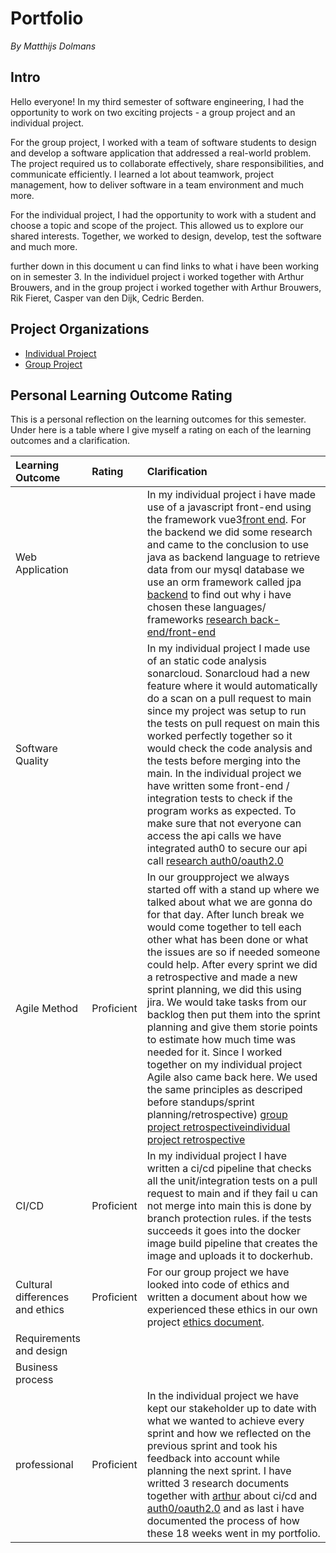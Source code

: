 # Portfolio
*By Matthijs Dolmans*

## Intro
Hello everyone! In my third semester of software engineering, I had the opportunity to work on two exciting projects - a group project and an individual project.

For the group project, I worked with a team of software students to design and develop a software application that addressed a real-world problem. The project required us to collaborate effectively, share responsibilities, and communicate efficiently. I learned a lot about teamwork, project management, how to deliver software in a team environment and much more.

For the individual project, I had the opportunity to work with a student and choose a topic and scope of the project. This allowed us to explore our shared interests. Together, we worked to design, develop, test the software and much more.

further down in this document u can find links to what i have been working on in semester 3. In the individuel project i worked together with Arthur Brouwers, and in the group project i worked together with Arthur Brouwers, Rik Fieret, Casper van den Dijk, Cedric Berden.

## Project Organizations
- [Individual Project]([https://github.com/IPS3-DB04-Teun-Mos-Lukas-Jansen](https://github.com/ArthurBrouwersSemester3))
- [Group Project](https://github.com/Modus-1)


## Personal Learning Outcome Rating
This is a personal  reflection on the learning outcomes for this semester.
Under here is a table where I give myself a rating on each of the learning outcomes and a clarification.

|Learning Outcome|Rating|Clarification|
|:---------------|:-----|:--------|
|Web Application| <br/>| In my individual project i have made use of a javascript front-end using the framework vue3[front end](https://github.com/ArthurBrouwersSemester3/Front-end). For the backend we did some research and came to the conclusion to use java as backend language to retrieve data from our mysql database we use an orm framework called jpa [backend](https://github.com/ArthurBrouwersSemester3/API) to find out why i have chosen these languages/ frameworks [research back-end/front-end](https://github.com/ArthurBrouwersSemester3/Documentation/blob/main/ResearchDocuments.md)
|Software Quality|<br/> | In my individual project I made use of an static code analysis sonarcloud. Sonarcloud had a new feature where it would automatically do a scan on a pull request to main since my project was setup to run the tests on pull request on main this worked perfectly together so it would check the code analysis and the tests before merging into the main. In the individual project we have written some front-end / integration tests to check if the program works as expected. To make sure that not everyone can access the api calls we have integrated auth0 to secure our api call [research auth0/oauth2.0](https://github.com/ArthurBrouwersSemester3/Documentation/blob/main/ResearchDocuments/Auth0Research.md)
|Agile Method| Proficient | In our groupproject we always started off with a stand up where we talked about what we are gonna do for that day. After lunch break we would come together to tell each other what has been done or what the issues are so if needed someone could help. After every sprint we did a retrospective and made a new sprint planning, we did this using jira. We would take tasks from our backlog then put them into the sprint planning and give them storie points to estimate how much time was needed for it. Since I worked together on my individual project Agile also came back here. We used the same principles as descriped before standups/sprint planning/retrospective) [group project retrospective](https://github.com/wocevv/Documentation/blob/main/Sprint/AllSprints.md)[individual project retrospective](https://github.com/ArthurBrouwersSemester3/Documentation/blob/main/Sprint%20planning%20-%20retrospective.md)
|CI/CD| Proficient | In my individual project I have written a ci/cd pipeline that checks all the unit/integration tests on a pull request to main and if they fail u can not merge into main this is done by branch protection rules. if the tests succeeds it goes into the docker image build pipeline that creates the image and uploads it to dockerhub. 
|Cultural differences and ethics|Proficient| For our group project we have looked into code of ethics and written a document about how we experienced these ethics in our own project [ethics document](https://github.com/wocevv/Documentation/blob/main/Ethics.md).
|Requirements and design||
|Business process||
|professional| Proficient | In the individual project we have kept our stakeholder up to date with what we wanted to achieve every sprint and how we reflected on the previous sprint and took his feedback into account while planning the next sprint. I have writted 3 research documents together with [arthur](https://github.com/orgs/ArthurBrouwersSemester3/people/Arthur-Brouwers) about ci/cd and [auth0/oauth2.0](https://github.com/ArthurBrouwersSemester3/Documentation/blob/main/ResearchDocuments/Auth0Research.md) and as last i have documented the process of how these 18 weeks went in my portfolio.
